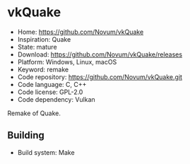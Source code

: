 # vkQuake

- Home: https://github.com/Novum/vkQuake
- Inspiration: Quake
- State: mature
- Download: https://github.com/Novum/vkQuake/releases
- Platform: Windows, Linux, macOS
- Keyword: remake
- Code repository: https://github.com/Novum/vkQuake.git
- Code language: C, C++
- Code license: GPL-2.0
- Code dependency: Vulkan

Remake of Quake.

## Building

- Build system: Make
